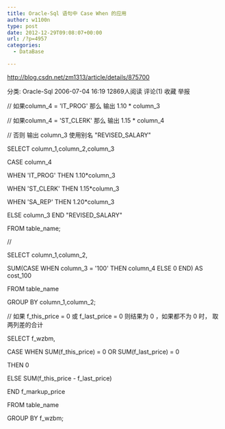 ```yaml
---
title: Oracle-Sql 语句中 Case When 的应用
author: w1100n
type: post
date: 2012-12-29T09:08:07+00:00
url: /?p=4957
categories:
  - DataBase

---
```

http://blog.csdn.net/zm1313/article/details/875700

分类:  Oracle-Sql 2006-07-04 16:19 12869人阅读 评论(1) 收藏 举报

// 如果column_4 = 'IT_PROG' 那么 输出 1.10 * column_3

// 如果column_4 = 'ST_CLERK' 那么 输出 1.15 * column_4

// 否则 输出 column_3 使用别名 "REVISED_SALARY"

SELECT column_1,column_2,column_3

CASE column_4

WHEN 'IT_PROG' THEN 1.10*column_3

WHEN 'ST_CLERK' THEN 1.15*column_3

WHEN 'SA_REP' THEN 1.20*column_3

ELSE column_3 END "REVISED_SALARY"

FROM table_name;

//

SELECT column_1,column_2,

SUM(CASE WHEN column_3 = '100' THEN column_4 ELSE 0 END) AS cost_100

FROM table_name

GROUP BY column_1,column_2;

// 如果 f_this_price = 0 或 f_last_price = 0 则结果为 0 ，如果都不为 0 时， 取两列差的合计

SELECT f_wzbm,

CASE WHEN SUM(f_this_price) = 0 OR SUM(f_last_price) = 0

THEN 0

ELSE SUM(f_this_price - f_last_price)

END f_markup_price

FROM table_name

GROUP BY f_wzbm;